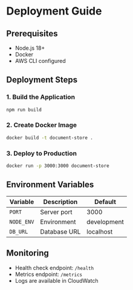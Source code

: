 # Deployment Guide

## Prerequisites

- Node.js 18+
- Docker
- AWS CLI configured

## Deployment Steps

### 1. Build the Application

```bash
npm run build
```

### 2. Create Docker Image

```bash
docker build -t document-store .
```

### 3. Deploy to Production

```bash
docker run -p 3000:3000 document-store
```

## Environment Variables

| Variable | Description | Default |
|----------|-------------|---------|
| `PORT` | Server port | 3000 |
| `NODE_ENV` | Environment | development |
| `DB_URL` | Database URL | localhost |

## Monitoring

- Health check endpoint: `/health`
- Metrics endpoint: `/metrics`
- Logs are available in CloudWatch